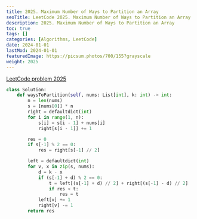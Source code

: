 ```yaml
---
title: 2025. Maximum Number of Ways to Partition an Array
seoTitle: LeetCode 2025. Maximum Number of Ways to Partition an Array | Python solution and explanation
description: 2025. Maximum Number of Ways to Partition an Array
toc: true
tags: []
categories: [Algorithms, LeetCode]
date: 2024-01-01
lastMod: 2024-01-01
featuredImage: https://picsum.photos/700/155?grayscale
weight: 2025
---
```


[LeetCode problem 2025](https://leetcode.com/problems/maximum-number-of-ways-to-partition-an-array/)

```python
class Solution:
    def waysToPartition(self, nums: List[int], k: int) -> int:
        n = len(nums)
        s = [nums[0]] * n
        right = defaultdict(int)
        for i in range(1, n):
            s[i] = s[i - 1] + nums[i]
            right[s[i - 1]] += 1

        res = 0
        if s[-1] % 2 == 0:
            res = right[s[-1] // 2]

        left = defaultdict(int)
        for v, x in zip(s, nums):
            d = k - x
            if (s[-1] + d) % 2 == 0:
                t = left[(s[-1] + d) // 2] + right[(s[-1] - d) // 2]
                if res < t:
                    res = t
            left[v] += 1
            right[v] -= 1
        return res

```
